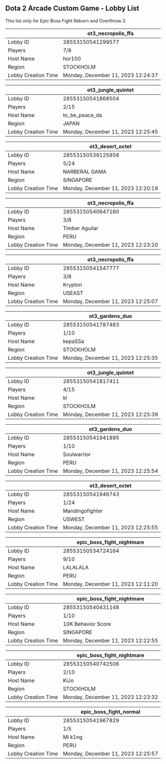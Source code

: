 ## Dota 2 Arcade Custom Game - Lobby List

This list only for Epic Boss Fight Reborn and Overthrow 3

|  | ot3_necropolis_ffa |
| ------ | ------ |
| Lobby ID | 28553150541299577 |
| Players | 7/8 |
| Host Name | hor100 |
| Region | STOCKHOLM |
| Lobby Creation Time | Monday, December 11, 2023 12:24:37 |


|  | ot3_jungle_quintet |
| ------ | ------ |
| Lobby ID | 28553150541868504 |
| Players | 2/15 |
| Host Name | to_be_peace_da |
| Region | JAPAN |
| Lobby Creation Time | Monday, December 11, 2023 12:25:45 |


|  | ot3_desert_octet |
| ------ | ------ |
| Lobby ID | 28553150539125858 |
| Players | 5/24 |
| Host Name | NARBERAL GAMA |
| Region | SINGAPORE |
| Lobby Creation Time | Monday, December 11, 2023 12:20:19 |


|  | ot3_necropolis_ffa |
| ------ | ------ |
| Lobby ID | 28553150540647160 |
| Players | 3/8 |
| Host Name | Timber Aguilar |
| Region | PERU |
| Lobby Creation Time | Monday, December 11, 2023 12:23:20 |


|  | ot3_necropolis_ffa |
| ------ | ------ |
| Lobby ID | 28553150541547777 |
| Players | 3/8 |
| Host Name | Krypton |
| Region | USEAST |
| Lobby Creation Time | Monday, December 11, 2023 12:25:07 |


|  | ot3_gardens_duo |
| ------ | ------ |
| Lobby ID | 28553150541787483 |
| Players | 1/10 |
| Host Name | kepaSSa |
| Region | STOCKHOLM |
| Lobby Creation Time | Monday, December 11, 2023 12:25:35 |


|  | ot3_jungle_quintet |
| ------ | ------ |
| Lobby ID | 28553150541817411 |
| Players | 4/15 |
| Host Name | kl |
| Region | STOCKHOLM |
| Lobby Creation Time | Monday, December 11, 2023 12:25:39 |


|  | ot3_gardens_duo |
| ------ | ------ |
| Lobby ID | 28553150541941895 |
| Players | 1/10 |
| Host Name | Soulwarrior |
| Region | PERU |
| Lobby Creation Time | Monday, December 11, 2023 12:25:54 |


|  | ot3_desert_octet |
| ------ | ------ |
| Lobby ID | 28553150541949743 |
| Players | 1/24 |
| Host Name | Mandingofighter |
| Region | USWEST |
| Lobby Creation Time | Monday, December 11, 2023 12:25:55 |


|  | epic_boss_fight_nightmare |
| ------ | ------ |
| Lobby ID | 28553150534724164 |
| Players | 9/10 |
| Host Name | LALALALA |
| Region | PERU |
| Lobby Creation Time | Monday, December 11, 2023 12:11:20 |


|  | epic_boss_fight_nightmare |
| ------ | ------ |
| Lobby ID | 28553150540431148 |
| Players | 1/10 |
| Host Name | 10K Behavior Score |
| Region | SINGAPORE |
| Lobby Creation Time | Monday, December 11, 2023 12:22:55 |


|  | epic_boss_fight_nightmare |
| ------ | ------ |
| Lobby ID | 28553150540742506 |
| Players | 2/10 |
| Host Name | KiJo |
| Region | STOCKHOLM |
| Lobby Creation Time | Monday, December 11, 2023 12:23:32 |


|  | epic_boss_fight_normal |
| ------ | ------ |
| Lobby ID | 28553150541967829 |
| Players | 1/5 |
| Host Name | Mi k1ng |
| Region | PERU |
| Lobby Creation Time | Monday, December 11, 2023 12:25:57 |


